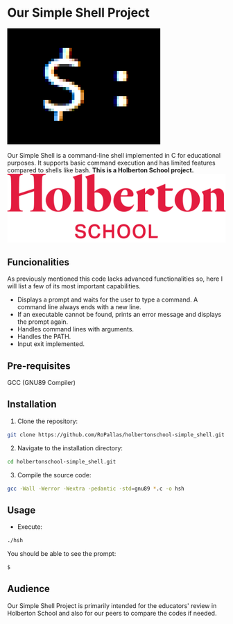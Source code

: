 Our Simple Shell Project
========================

![Simple Shell logo](docs/static_files/simpleshellLogo.png "Our Simple Shell Project")

Our Simple Shell is a command-line shell implemented in C for educational purposes. It supports basic command execution and has limited features compared to shells like bash.
**This is a Holberton School project.**
![Holberton School logo](docs/static_files/holbertonschoollogo.png "Holberton School")

## Funcionalities

As previously mentioned this code lacks advanced functionalities so, here I will list a few of its most important capabilities.

- Displays a prompt and waits for the user to type a command. A command line always ends with a new line.
- If an executable cannot be found, prints an error message and displays the prompt again.
- Handles command lines with arguments.
- Handles the PATH.
- Input exit implemented.

## Pre-requisites

GCC (GNU89 Compiler)

## Installation

1. Clone the repository:
```sh
git clone https://github.com/RoPallas/holbertonschool-simple_shell.git
```
2. Navigate to the installation directory:
```sh
cd holbertonschool-simple_shell.git
```
3. Compile the source code:
```sh
gcc -Wall -Werror -Wextra -pedantic -std=gnu89 *.c -o hsh
```

## Usage

- Execute:
```sh
./hsh
```

You should be able to see the prompt:
```sh
$
```

## Audience

Our Simple Shell Project is primarily intended for the educators' review in Holberton School and also for our peers to compare the codes if needed.
